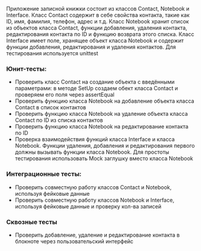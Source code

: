 Приложение записной книжки состоит из классов Contact, Notebook и Interface. Класс Contact содержит в себе свойства контакта, такие как  ID, имя, фамилия, телефон, адрес и т.д. Класс Notebook хранит список из объектов класса Contact, функции добавления, удаления контакта, редактирования контакта по ID и функцию возврата этого списка. Класс Interface имеет поле, хранящее объект класса Notebook и содержит функции добавления, редактирования и удаления контактов. Для тестирования используется unittest

### Юнит-тесты:
* Проверить класс Contact на создание объекта с введёнными параметрами: в методе SetUp создаем обект класса Contact и проверяем его поля через assertEqual
* Проверить функцию класса Notebook на добавление объекта класса Contact в список контактов
* Проверить функцию класса Notebook на удаление объекта класса Contact по ID из списка контактов
* Проверить функцию класса Notebook на редактирование контакта по ID
* Проверка взаимодействия функций класса Interface и класса Notebook. Функции удаления, добавления и редактирования первого должны вызывать функции класса Notebook. Для простоты тестирования использовать Mock заглушку вместо класса Notebook
### Интеграционные тесты:
* Проверить совместную работу классов Contact и Notebook, используя фейковые данные
* Проверить совместную работу классов Notebook и Interface, используя фейковые данные и проверку кол-ва записей
### Сквозные тесты
* Проверить добавление, удаление и редактирование контакта в блокноте через пользовательский интерфейс